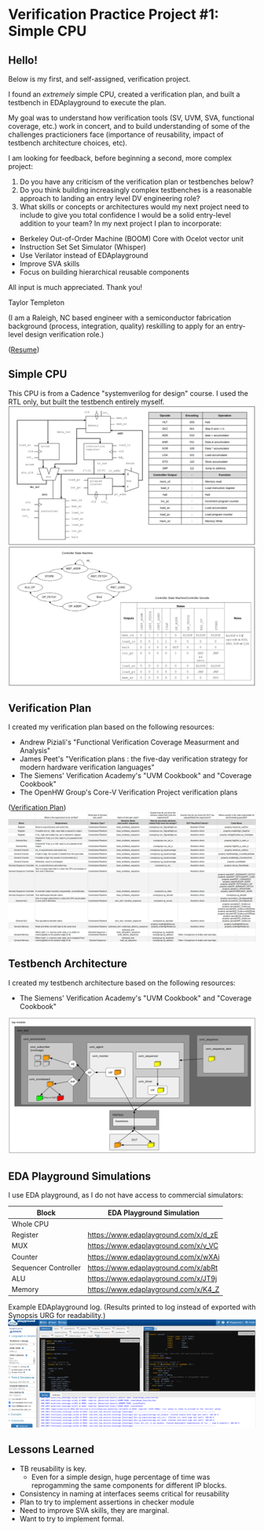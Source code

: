# Verification Practice Project #1: Simple CPU

## Hello!

Below is my first, and self-assigned, verification project.

I found an *extremely* simple CPU, created a verification plan, and built a testbench in EDAplayground to execute the plan.

My goal was to understand how verification tools (SV, UVM, SVA, functional coverage, etc.) work in concert, and to build understanding of some of the challenges practicioners face (importance of reusability, impact of testbench architecture choices, etc).

I am looking for feedback, before beginning a second, more complex project:
1. Do you have any criticism of the verification plan or testbenches below?
2. Do you think building increasingly complex testbenches is a reasonable approach to landing an entry level DV engineering role?
3. What skills or concepts or architectures would my next project need to include to give you total confidence I would be a solid entry-level addition to your team?  In my next project I plan to incorporate:
* Berkeley Out-of-Order Machine (BOOM) Core with Ocelot vector unit
* Instruction Set Set Simulator (Whisper)
* Use Verilator instead of EDAplayground
* Improve SVA skills
* Focus on building hierarchical reusable components

All input is much appreciated.  Thank you!

Taylor Templeton 

(I am a Raleigh, NC based engineer with a semiconductor fabrication background (process, integration, quality) reskilling to apply for an entry-level design verification role.)

([Resume](2023_05_May_22_TaylorTempleton_GithubVersion.pdf)) 


## Simple CPU
This CPU is from a Cadence "systemverilog for design" course.  I used the RTL only, but built the testbench entirely myself.
![](CPUschematic_Opcodes_Snap.png)
![](StatemachineDecode_Snap.png)


## Verification Plan
I created my verification plan based on the following resources:
* Andrew Piziali's "Functional Verification Coverage Measurment and Analysis"
* James Peet's  "Verification plans : the five-day verification strategy for modern hardware verification languages"
* The Siemens' Verification Academy's "UVM Cookbook" and "Coverage Cookbook"
* The OpenHW Group's Core-V Verification Project verification plans

([Verification Plan](Draft_VerificationPlan.xlsx)) 
![](Draft_Vplan.png)


## Testbench Architecture
I created my testbench architecture based on the following resources:
* The Siemens' Verification Academy's "UVM Cookbook" and "Coverage Cookbook"

![](DraftTestbenchArchitecture_Complete.png)


## EDA Playground Simulations
I use EDA playground, as I do not have access to commercial simulators:

| Block                | EDA Playground Simulation            |
|----------------------|--------------------------------------|
| Whole CPU            |                                      |
| Register             | https://www.edaplayground.com/x/d_zE |
| MUX                  | https://www.edaplayground.com/x/v_VC |
| Counter              | https://www.edaplayground.com/x/wXAi |
| Sequencer Controller | https://www.edaplayground.com/x/abRt |
| ALU                  | https://www.edaplayground.com/x/JT9j |
| Memory               | https://www.edaplayground.com/x/K4_Z |

Example EDAplayground log.  (Results printed to log instead of exported with Synopsis URG for readability.)
![](EDAPlaygroundExampleLog.png)


## Lessons Learned
* TB reusability is key.
  * Even for a simple design, huge percentage of time was reprogamming the same components for different IP blocks.
* Consistency in naming at interfaces seems critical for reusability
* Plan to try to implement assertions in checker module
* Need to improve SVA skills, they are marginal.
* Want to try to implement formal.

